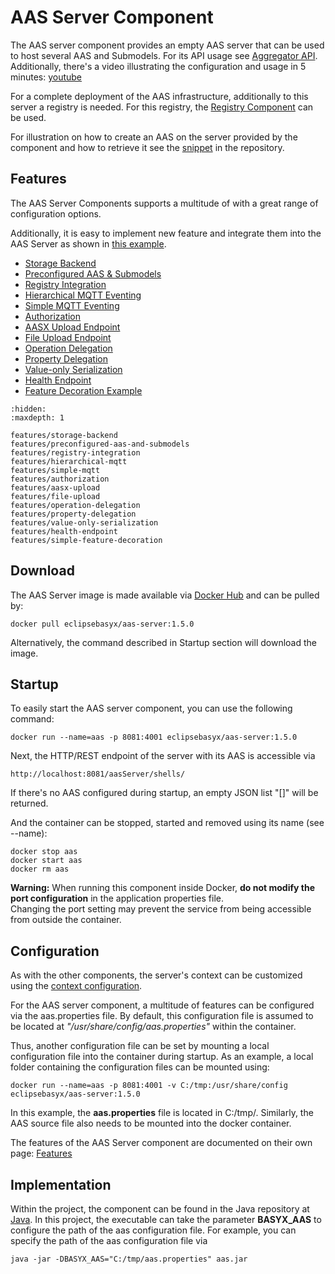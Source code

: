 
# AAS Server Component
The AAS server component provides an empty AAS server that can be used to host several AAS and Submodels. For its API usage see [Aggregator API](../../../API/aas.md). Additionally, there's a video illustrating the configuration and usage in 5 minutes: [youtube](https://www.youtube.com/watch?v=nGRNg0sj1oY)

For a complete deployment of the AAS infrastructure, additionally to this server a registry is needed. For this registry, the [Registry Component](../registry/index.md) can be used.

For illustration on how to create an AAS on the server provided by the component and how to retrieve it see the [snippet](https://git.eclipse.org/r/plugins/gitiles/basyx/basyx/+/master/examples/basys.examples/src/test/java/org/eclipse/basyx/examples/snippets/aas/registry/ConnectToAASEndpoints.java) in the repository.

## Features
The AAS Server Components supports a multitude of  with a great range of configuration options.

Additionally, it is easy to implement new feature and integrate them into the AAS Server as shown in [this example](./features/simple-feature-decoration.md).


* [Storage Backend](./features/storage-backend.md)
* [Preconfigured AAS & Submodels](./features/preconfigured-aas-and-submodels.md)
* [Registry Integration](./features/registry-integration.md)
* [Hierarchical MQTT Eventing](./features/hierarchical-mqtt.md)
* [Simple MQTT Eventing](./features/simple-mqtt.md)
* [Authorization](./features/authorization.md)
* [AASX Upload Endpoint](./features/aasx-upload.md)
* [File Upload Endpoint](./features/file-upload.md)
* [Operation Delegation](./features/operation-delegation.md)
* [Property Delegation](./features/property-delegation.md)
* [Value-only Serialization](./features/value-only-serialization.md)
* [Health Endpoint](./features/health-endpoint.md)
* [Feature Decoration Example](./features/simple-feature-decoration.md)


```{toctree}
:hidden:
:maxdepth: 1

features/storage-backend
features/preconfigured-aas-and-submodels
features/registry-integration
features/hierarchical-mqtt
features/simple-mqtt
features/authorization
features/aasx-upload
features/file-upload
features/operation-delegation
features/property-delegation
features/value-only-serialization
features/health-endpoint
features/simple-feature-decoration

```

## Download
The AAS Server image is made available via [Docker Hub](https://hub.docker.com/r/eclipsebasyx/aas-server) and can be pulled by:

``` 
docker pull eclipsebasyx/aas-server:1.5.0
```
Alternatively, the command described in Startup section will download the image.

## Startup
To easily start the AAS server component, you can use the following command:

```
docker run --name=aas -p 8081:4001 eclipsebasyx/aas-server:1.5.0
```
Next, the HTTP/REST endpoint of the server with its AAS is accessible via

```
http://localhost:8081/aasServer/shells/
```
If there's no AAS configured during startup, an empty JSON list "[]" will be returned.

And the container can be stopped, started and removed using its name (see --name):

```
docker stop aas
docker start aas
docker rm aas
```
**Warning:** When running this component inside Docker, **do not modify the port configuration** in the application properties file.  
Changing the port setting may prevent the service from being accessible from outside the container.

## Configuration
As with the other components, the server's context can be customized using the [context configuration](../general_configuration/context-config.md).

For the AAS server component, a multitude of features can be configured via the aas.properties file. By default, this configuration file is assumed to be located at _"/usr/share/config/aas.properties"_ within the container.

Thus, another configuration file can be set by mounting a local configuration file into the container during startup. As an example, a local folder containing the configuration files can be mounted using:

```
docker run --name=aas -p 8081:4001 -v C:/tmp:/usr/share/config eclipsebasyx/aas-server:1.5.0
```
In this example, the **aas.properties** file is located in C:/tmp/. Similarly, the AAS source file also needs to be mounted into the docker container.

The features of the AAS Server component are documented on their own page: [Features](#features)

## Implementation
Within the project, the component can be found in the Java repository at [Java](https://git.eclipse.org/r/plugins/gitiles/basyx/basyx/+/master/components/basys.components/basyx.components.docker/basyx.components.AASServer/src/main/java/org/eclipse/basyx/components/aas/executable/). In this project, the executable can take the parameter **BASYX_AAS** to configure the path of the aas configuration file. For example, you can specify the path of the aas configuration file via

```
java -jar -DBASYX_AAS="C:/tmp/aas.properties" aas.jar
```
